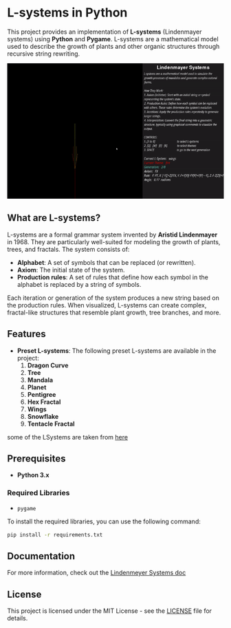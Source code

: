 # L-systems in Python

This project provides an implementation of **L-systems** (Lindenmayer systems) using **Python** and **Pygame**. 
L-systems are a mathematical model used to describe the growth of plants and other organic structures through recursive string rewriting.

![Demo](/assets/demo.gif)

## What are L-systems?

L-systems are a formal grammar system invented by **Aristid Lindenmayer** in 1968. They are particularly well-suited for modeling the growth of plants, trees, and fractals. The system consists of:

- **Alphabet**: A set of symbols that can be replaced (or rewritten).
- **Axiom**: The initial state of the system.
- **Production rules**: A set of rules that define how each symbol in the alphabet is replaced by a string of symbols.

Each iteration or generation of the system produces a new string based on the production rules. When visualized, L-systems can create complex, fractal-like structures that resemble plant growth, tree branches, and more.

## Features

- **Preset L-systems**: The following preset L-systems are available in the project:
    1. **Dragon Curve**
    2. **Tree**
    3. **Mandala**
    4. **Planet**
    5. **Pentigree**
    6. **Hex Fractal**
    7. **Wings**
    8. **Snowflake**
    9. **Tentacle Fractal**

some of the LSystems are taken from [here](https://github.com/Epholys/procgen/tree/master)

## Prerequisites

- **Python 3.x**

### Required Libraries

- `pygame`

To install the required libraries, you can use the following command:

```bash
pip install -r requirements.txt
```

## Documentation

For more information, check out the [Lindenmeyer Systems doc](/assets/LSystems.md)

## License

This project is licensed under the MIT License - see the [LICENSE](/LICENSE) file for details.
